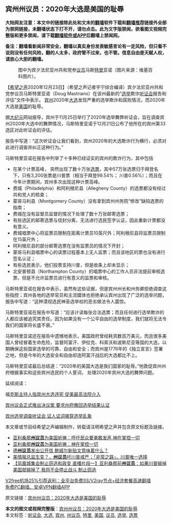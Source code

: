  <h2>宾州州议员：2020年大选是美国的耻辱</h2> <p class="notice"><b>大陆网友注意：本文中的链接除此处和文末的<a href="https://github.com/bannedbook/fanqiang" >翻墙</a>软件下载和<a href="https://github.com/killgcd/justmysocks/blob/master/README.md">翻墙推荐</a>链接外全部为禁网链接，未翻墙状态下打不开，请勿点击。此为文字版禁闻，欲看图文视频完整版和更多禁闻，请下载<a href="https://github.com/bannedbook/fanqiang">翻墙软件或APP</a>后翻墙上禁闻网。</p><p>备注：翻墙看新闻非常安全，翻墙以真实身份发表敏感言论有一定风险，但只看不说则没有任何风险，翻的人太多，政府管不过来，也不管。信息自由是天赋人权，请放心大胆的翻墙。</b></p>  <div class="entry"> <figure><figcaption>图中为宾夕法尼亚州共和党参<a href="https://www.bannedbook.org/bnews/tag/%e8%ae%ae%e5%91%98/" class="st_tag internal_tag" rel="tag" title="标签 议员 下的日志">议员</a>马斯<a href="https://www.bannedbook.org/bnews/tag/%E7%89%B9%E9%87%8C/" class="st_tag internal_tag" rel="tag" title="标签 特里 下的日志">特里</a>亚诺（图片来源：维基百科图片）。</figcaption></figure> <p>【<span class='wp_keywordlink_affiliate'><a href="https://www.soundofhope.org" title="希望之声" target="_blank">希望之声</a></span>2020年12月23日】（希望之声记者宇宁综合编译）宾夕法尼亚州共和党参议员马斯特里亚诺（Doug Mastriano）在该州最新的“<a href="https://www.bannedbook.org/bnews/tag/%e9%80%89%e4%b8%be/" class="st_tag internal_tag" rel="tag" title="标签 选举 下的日志">选举</a>欺诈<a href="https://www.bannedbook.org/bnews/tag/%e5%90%ac%e8%af%81%e4%bc%9a/" class="st_tag internal_tag" rel="tag" title="标签 听证会 下的日志">听证会</a>报告和评估”文件中表示， <a href="https://www.bannedbook.org/bnews/tag/%E5%AE%BE%E5%B7%9E/" class="st_tag internal_tag" rel="tag" title="标签 宾州 下的日志">宾州</a>2020年<a href="https://www.bannedbook.org/bnews/tag/%e5%a4%a7%e9%80%89/" class="st_tag internal_tag" rel="tag" title="标签 大选 下的日志">大选</a>发现严重的选举欺诈和腐败情况，而2020年大选是<a href="https://www.bannedbook.org/bnews/tag/%e7%be%8e%e5%9b%bd/" class="st_tag internal_tag" rel="tag" title="标签 美国 下的日志">美国</a>的耻辱。</p> <p>据<span class='wp_keywordlink_affiliate'><a href="http://www.epochtimes.com/" title="大纪元" target="_blank">大纪元</a></span>网站报导，宾州于11月25日举行了2020年选举舞弊听证会，旨在调查宾州2020年大选中的舞弊情况，马斯特里亚诺于12月21日公布了他所在的宾州第33选区对此听证会的评估。</p> <p>报告中写道：“这次听证会让我们看到，宾州2020年的大选欺诈行为横行，必须对此进行调查并纠正这种行为。”</p>  <p>马斯特里亚诺在报告中列举了十多种已经证实的宾州的欺诈行为，其中包括</p> <ul> <li>在某个计票高峰， 突然出现了数十万张<a href="https://www.bannedbook.org/bnews/tag/%E9%80%89%E7%A5%A8/" class="st_tag internal_tag" rel="tag" title="标签 选票 下的日志">选票</a>，其中57万张选票归于拜登名下，只有3,200张票是川普票（相当于拜登99.54%； 川普0.56%）；而且在今年计票期间，宾州多次出现这种计票高峰。</li> <li>费城（Philadelphia）和阿利根尼县（Allegheny County）的选票都没有经过共和党人的核查；</li> <li>蒙哥马利县（Montgomery County）没有拿到宾州州务院“修改”缺陷选票的指南；</li> <li>费城在没有监督员监督的情况下处理了数十万张邮寄选票；</li> <li>有些选区的邮寄选票与信封分离，无法进行选民签字认证，因此重新计票都没有意义。</li> <li>费城唱票中心将监票员限制在距离计票员10英尺外；阿利根尼县将监票员限制在15英尺外；</li> <li>阿利根尼县的部分邮寄选票在没有监票员的情况下开封；</li> <li>蒙哥马利县唱票中心的读票过程基本上无人监票；而且该地区的票也没有进行签名认证；</li> <li>有些选民表示，他们投票支持川普，但是收条上却未显示；</li> <li>北安普顿县（Northampton County）的唱票中心的工作人员非法提前审核选票，但是不允许监票员进行有意义的监票和审核。</li> </ul> <p>马斯特里亚诺在报告中表示，虽然有这些证据，但是宾州州长和州务卿拒绝调查这些指控；宾州各地的选举官员和主流媒体也拒绝承认宾州出现了广泛的选举问题，报告中写道：“这种漠视选民神圣选举权的恶劣做法令人震惊。</p> <p>马斯特里亚诺在报告中写道：“应该计读每张合法选票；而且任何进行选举欺诈的人都应该被追究其责任。因为如果没有一个公平自由的选举制度，我们就将无法令我们的国家将长盛不衰。”</p>  <p>马斯特里亚诺还在报告中遗憾地表示，美国政府曾经耗资数百万美元，而且很多美国人曾经冒着生命危险，监督阿富汗、伊拉克、科索沃和波斯尼亚等国的大选，以期确保这些国家选举的可靠、自由和安全；而宾州是1776年的《独立宣言》签署之地，但是今年的大选安全和自由却连阿富汗战后的大选都比不上。</p> <p>马斯特里亚诺最后总结道：“2020年的美国大选是我们国家的耻辱。”他敦促宾州州府根据事实和这些宾州选民的个人誓词， 处理2020年宾州大选的舞弊问题。</p> <p>延续阅读：</p>  <p>福<a href="https://www.soundofhope.org/post/902271487">克斯主持人指宾州大选违宪 促美最高法院介入</a> </p> <p><a href="https://www.soundofhope.org/post/902251399">宾州议会正式推出决议案 要求州府撤回选举结果认证</a></p> <p><a href="https://www.soundofhope.org/post/902238856">宾州选举调查听证会 证人证词揭穿选举乱象</a></p>  <p>本文章或节目经希望之声编辑制作，转载请注明希望之声并包含原文标题及链接。</p> <ul class='op-related-articles' title='相关阅读'> <li><a href='https://www.bannedbook.org/bnews/bannedvideo/20201224/1453749.html' target='_blank'>亚利桑那<b>州议员</b>为美国祈祷：呼吁民众要勇敢发声 神在掌控一切</a></li> <li><a href='https://www.bannedbook.org/bnews/taiwannews/20201223/1453415.html' target='_blank'>亚利桑那<b>州议员</b>为美国祈祷：神在掌控一切</a></li> <li><a href='https://www.bannedbook.org/bnews/cnnews/20201223/1453184.html' target='_blank'>德<b>州议员</b>发出公开信 鲍威尔新贴文意味着什么？</a></li> <li><a href='https://www.bannedbook.org/bnews/taiwannews/20201220/1451535.html' target='_blank'>美情报总监生变？，<b>州议员</b>吁川普戒严；「非常之路」，川普唯一选择</a></li> <li><a href='https://www.bannedbook.org/bnews/bannedvideo/20201220/1451295.html' target='_blank'>【凤凰城集会制止窃选和政变 直播片段一】亚利桑那前<b>州议员</b>：如果川普输掉美国就输掉了 我将不会停止战斗 制止窃选</a></li> </ul> <p class="texttj"> <a href="https://github.com/bannedbook/fanqiang/wiki/V2ray%E6%9C%BA%E5%9C%BA" target="_blank">V2free机场25%引荐返利：全平台免费SS/V2ray节点+经济套餐高速翻墙</a><br/> <a href="https://github.com/bannedbook/fanqiang/wiki/%E7%A6%81%E9%97%BB%E7%BD%91%E5%AE%89%E5%8D%93%E7%BF%BB%E5%A2%99%E6%96%B0%E9%97%BBAPP" target="_blank">免费PC翻墙、安卓VPN翻墙APP</a></p><p>原文链接：<a class="src_link"  href="https://www.soundofhope.org/post/456631" target="_blank">宾州州议员：2020年大选是美国的耻辱</a></p><a name='sharetosocial'></a>       <div><b>本文的图文或视频完整版</b>：<a href='https://www.bannedbook.org/bnews/comments/20201224/1453883.html'>宾州州议员：2020年大选是美国的耻辱</a></div>  </div><!--END ENTRY--> <div class="postfooter"> <div>本文标签：<a href="https://www.bannedbook.org/bnews/tag/%e5%90%ac%e8%af%81%e4%bc%9a/" rel="tag">听证会</a>, <a href="https://www.bannedbook.org/bnews/tag/%e5%a4%a7%e9%80%89/" rel="tag">大选</a>, <a href="https://www.bannedbook.org/bnews/tag/%E5%AE%BE%E5%B7%9E/" rel="tag">宾州</a>, <a href="https://www.bannedbook.org/bnews/tag/%e5%b7%9e%e8%ae%ae%e5%91%98/" rel="tag">州议员</a>, <a href="https://www.bannedbook.org/bnews/tag/%E7%89%B9%E9%87%8C/" rel="tag">特里</a>, <a href="https://www.bannedbook.org/bnews/tag/%e7%be%8e%e5%9b%bd/" rel="tag">美国</a>, <a href="https://www.bannedbook.org/bnews/tag/%e8%ae%ae%e5%91%98/" rel="tag">议员</a>, <a href="https://www.bannedbook.org/bnews/tag/%e9%80%89%e4%b8%be/" rel="tag">选举</a>, <a href="https://www.bannedbook.org/bnews/tag/%E9%80%89%E7%A5%A8/" rel="tag">选票</a></div>  </div><!--END POSTFOOTER--> 